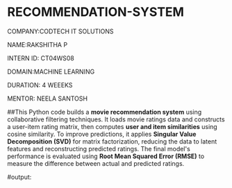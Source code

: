 # RECOMMENDATION-SYSTEM

COMPANY:CODTECH IT SOLUTIONS

NAME:RAKSHITHA P

INTERN ID: CT04WS08

DOMAIN:MACHINE LEARNING

DURATION: 4 WEEEKS

MENTOR: NEELA SANTOSH

##This Python code builds a **movie recommendation system** using collaborative filtering techniques. It loads movie ratings data and constructs a user-item rating matrix, then computes **user and item similarities** using cosine similarity. To improve predictions, it applies **Singular Value Decomposition (SVD)** for matrix factorization, reducing the data to latent features and reconstructing predicted ratings. The final model's performance is evaluated using **Root Mean Squared Error (RMSE)** to measure the difference between actual and predicted ratings.

#output:
